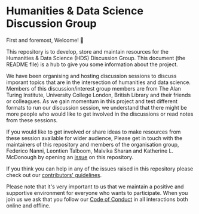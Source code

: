 # Humanities & Data Science Discussion Group

First and foremost, Welcome! 🎉

This repository is to develop, store and maintain resources for the Humanities & Data Science (HDS) Discussion Group. 
This document (the README file) is a hub to give you some information about the project.

We have been organising and hosting discussion sessions to discuss imporant topics that are in the intersection of humanities and data science.
Members of this discussion/interest group members are from The Alan Turing Institute, University College London, British Library and their friends or colleagues.
As we gain momentum in this project and test different formats to run our discussion session, we understand that there might be more people who would like to get involved in the discussions or read notes from these sessions.

If you would like to get involved or share ideas to make resources from these session available for wider audience, Please get in touch with the maintainers of this repository and members of the organisation group, Federico Nanni, Leontien Talboom, Malvika Sharan and Katherine L. McDonough by opening an [issue](https://github.com/fedenanni/HDS-DiscussionGroup/issues) on this repository.

If you think you can help in any of the issues raised in this repository please check out our [contributors' guidelines](./CONTRIBUTING.md).

Please note that it's very important to us that we maintain a positive and supportive environment for everyone who wants to participate.
When you join us we ask that you follow our [Code of Conduct](CODE_OF_CONDUCT.md) in all interactions both online and offline.
